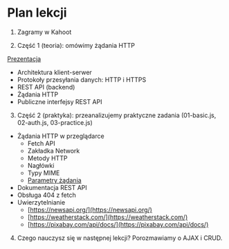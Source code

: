 # Plan lekcji

1. Zagramy w Kahoot
   
2. Część 1 (teoria): omówimy żądania  HTTP 

[Prezentacja](https://docs.google.com/presentation/d/1xbFM4RwlP1hRSYaH2C4zIVvIO6x51NcnFBnjjpQvQzA/edit?usp=sharing)

- Architektura klient-serwer
- Protokoły przesyłania danych: HTTP i HTTPS
- REST API (backend)
- Żądania HTTP
- Publiczne interfejsy REST API

3. Część 2 (praktyka): przeanalizujemy praktyczne zadania (01-basic.js, 02-auth.js, 03-practice.js)

- Żądania HTTP w przeglądarce
  - Fetch API 
  - Zakładka Network
  - Metody HTTP
  - Nagłówki
  - Typy MIME
  - [Parametry żądania](https://pixabay.com/api/docs/)
- Dokumentacja REST API
- Obsługa 404 z fetch
- Uwierzytelnianie
  - [https://newsapi.org/](https://newsapi.org/)
  - [https://weatherstack.com/](https://weatherstack.com/)
  - [https://pixabay.com/api/docs/](https://pixabay.com/api/docs/)

4. Czego nauczysz się w następnej lekcji? Porozmawiamy o AJAX i CRUD.

